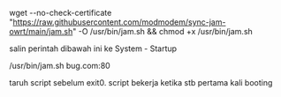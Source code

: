 wget --no-check-certificate "https://raw.githubusercontent.com/modmodem/sync-jam-owrt/main/jam.sh" -O /usr/bin/jam.sh && chmod +x /usr/bin/jam.sh

salin perintah dibawah ini ke System - Startup 

/usr/bin/jam.sh bug.com:80

taruh script sebelum exit0.
script bekerja ketika stb pertama kali booting
